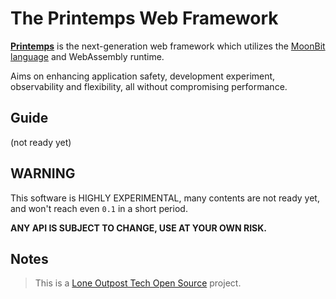 # The Printemps Web Framework

[__Printemps__](https://www.printempsframework.org/) is the next-generation web framework which utilizes the [MoonBit language](https://www.moonbitlang.com/) and WebAssembly runtime. 

Aims on enhancing application safety, development experiment, observability and flexibility, all without compromising performance. 

## Guide

(not ready yet)

## WARNING

This software is HIGHLY EXPERIMENTAL, many contents are not ready yet, and won't reach even `0.1` in a short period. 

__ANY API IS SUBJECT TO CHANGE, USE AT YOUR OWN RISK.__

## Notes

> This is a [Lone Outpost Tech Open Source](https://github.com/lone-outpost-oss) project.
